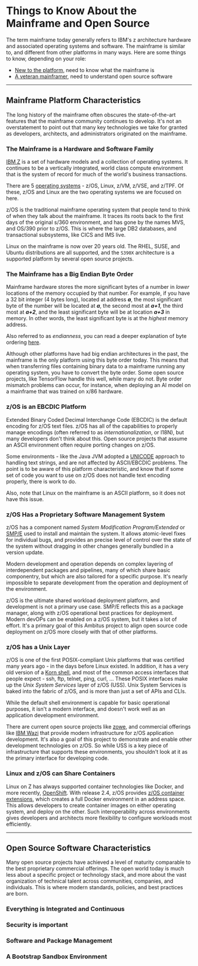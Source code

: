 # Things to Know About the Mainframe and Open Source
The term mainframe today generally refers to IBM's z architecture hardware and
associated operating systems and software.  The mainframe is similar to, and different
from other platforms in many ways.  Here are some things to know, depending on your role:

- [New to the platform](#mainframe-platform-characteristics), need to know what the mainframe is
- [A veteran mainframer](#open-source-software-characteristics), need to understand open source software

-----

## Mainframe Platform Characteristics
The long history of the mainframe often obscures the state-of-the-art features that
the mainframe community continues to develop.  It's not an overstatement to point
out that many key technologies we take for granted as developers, architects, and
administrators originated on the mainframe.

### The Mainframe is a Hardware and Software Family
[IBM Z](https://www.ibm.com/it-infrastructure/z) is a set of hardware models and a
collection of operating systems.  It continues to be a vertically integrated,
world class compute environment that is the system of record for much of the world's
business transactions.

There are 5 [operating systems](https://www.ibm.com/it-infrastructure/z/os) - z/OS, Linux, z/VM, z/VSE, and z/TPF.
Of these, z/OS and Linux are the two operating systems we are focused on here.

z/OS is the traditional mainframe operating system that people tend to think of
when they talk about the mainframe.  It traces its roots back to the first days of the
original s/360 environment, and has gone by the names MVS, and OS/390 prior to z/OS.
This is where the large DB2 databases, and transactional subsystems, like CICS and
IMS live.

Linux on the mainframe is now over 20 years old.  The RHEL, SUSE, and Ubuntu distributions
are all supported, and the ```S390X``` architecture is a supported platform by several open
source projects.

### The Mainframe has a Big Endian Byte Order
Mainframe hardware stores the more significant bytes of a number in _lower_ locations
of the memory occupied by that number.  For example, if you have a 32 bit integer
(4 bytes long), located at address _**a**_, the most significant byte of the number
will be located at _**a**_, the second most at _**a+1**_, the third most
at _**a+2**_, and the least significant byte will be at location _**a+3**_ in memory.
In other words, the least significant byte is at the _highest_ memory address.

Also referred to as _endianness_, you can read a deeper explanation of byte
ordering [here](https://en.wikipedia.org/wiki/Endianness).

Although other platforms have had big endian architectures in the past, the mainframe
is the only platform using this byte order today.  This means that when transferring
files containing binary data to a mainframe running any operating system, you have
to convert the byte order.  Some open source projects, like TensorFlow handle this well,
while many do not.  Byte order mismatch problems can occur, for instance, when deploying
an AI model on a mainframe that was trained on x/86 hardware.

### z/OS is an EBCDIC Platform
Extended Binary Coded Decimal Interchange Code (EBCDIC) is the default encoding for
z/OS text files.  z/OS has all of the capabilities to properly manage encodings
(often referred to as _internationalization_, or I18N), but many developers don't
think about this.  Open source projects that assume an ASCII environment often
require porting changes on z/OS.

Some environments - like the Java JVM adopted a [UNICODE](https://home.unicode.org/) approach to handling
text strings, and are not affected by ASCII/EBCDIC problems.  The point is to be
aware of this platform characteristic, and know that if some set of code you want
to use on z/OS does not handle text encoding properly, there is work to do.

Also, note that Linux on the mainframe is an ASCII platform, so it does not have this issue.

### z/OS Has a Proprietary Software Management System
z/OS has a component named _System Modification Program/Extended_ or
[SMP/E](https://www.ibm.com/support/knowledgecenter/en/SSLTBW_2.1.0/com.ibm.zos.v2r1.gim3000/ovrwht.htm) used to install and maintain the system.
It allows atomic-level fixes for individual bugs, and provides an precise level of
control over the state of the system without dragging in other changes generally
bundled in a version update.

Modern development and operation depends on complex layering of interdependent packages
and pipelines, many of which share basic componentry, but which are also tailored for
a specific purpose.  It's nearly impossible to separate development from the operation
and deployment of the environment.

z/OS is the ultimate shared workload deployment platform, and development is not a
primary use case.  SMP/E reflects this as a package manager, along with z/OS operational
best practices for deployment.  Modern devOPs can be enabled on a z/OS system, but
it takes a lot of effort.  It's a primary goal of this Ambitus project to align open
source code deployment on z/OS more closely with that of other platforms.

### z/OS has a Unix Layer
z/OS is one of the first POSIX-compliant Unix platforms that was certified many years
ago - in the days before Linux existed.  In addition, it has a very old version of
a [Korn shell](http://www.kornshell.org/), and most of the common access interfaces
that people expect - ssh, ftp, telnet, ping, curl, ...  These POSIX interfaces
make up the _Unix System Services_ layer of z/OS (USS).  Unix System Services is
baked into the fabric of z/OS, and is more than just a set of APIs and CLIs.

While the default shell environment is capable for basic operational purposes, it
isn't a modern interface, and doesn't work well as an application development
environment.

There are current open source projects like [zowe](https://github.com/zowe), and
commercial offerings like [IBM Wazi](https://www.ibm.com/products/wazi-for-red-hat-codeready-workspaces) that provide modern infrastructure
for z/OS application development.  It's also a goal of this project to demonstrate
and enable other development technologies on z/OS.  So while USS is a key piece of
infrastructure that supports these environments, you shouldn't look at it as the
primary interface for developing code.

### Linux and z/OS can Share Containers
Linux on Z has always supported container technologies like Docker, and more recently,
[OpenShift](https://developer.ibm.com/components/ibmz/blogs/willie-tejada-redhat-openshift-ibmz/).
With release 2.4, z/OS provides [z/OS container extensions](https://www.ibm.com/support/z-content-solutions/container-extensions/), which creates
a full Docker environment in an address space.  This allows developers to create
container images on either operating system, and deploy on the other.  Such
interoperability across environments gives developers and architects more flexibility
to configure workloads most efficiently.

-----

## Open Source Software Characteristics
Many open source projects have achieved a level of maturity comparable to the best
proprietary commercial offerings.  The open world today is much less about a specific
project or technology stack, and more about the vast organization of technical talent
across communities, companies, and individuals.  This is where modern standards,
policies, and best practices are born.

### Everything is Integrated and Continuous

### Security is important

### Software and Package Management

### A Bootstrap Sandbox Environment
